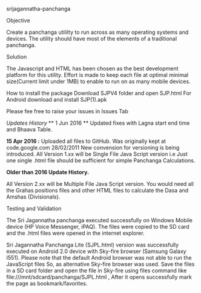 srijagannatha-panchanga

Objective

Create a panchanga utililty to run across as many operating systems and devices. The utility should have most of the elements of a traditional panchanga.

Solution

The Javascript and HTML has been chosen as the best development platform for this utility. Effort is made to keep each file at optimal minimal size(Current limit under 1MB) to enable to run on as many mobile devices.

How to install the package
 Download SJPV4 folder and open SJP.html
 For Android download and install SJP(1).apk

Please fee free to raise your issues in Issues Tab

*Updates History*
** 1 Jun 2016 ** Updated fixes with Lagna start end time and Bhaava Table.

**15 Apr 2016 :** Uploaded all files to GitHub. Was originally kept at code.google.com
28/02/2011 New convension for versioning is being introduced. All Version 1.xx will be Single File Java Script version i.e Just one single .html file should be sufficient for simple Panchanga Calculations.


**Older than 2016 Update History.**

All Version 2.xx will be Multiple File Java Script version. You would need all the Grahas positions files and other HTML files to calculate the Dasa and Amshas (Divisionals).

Testing and Validation

The Sri Jagannatha panchanga executed successfully on Windows Mobile device (HP Voice Messenger, iPAQ). The files were copied to the SD card and the .html files were opened in the internet explorer.

Sri Jagannatha Panchanga Lite (SJPL.html) version was successfully executed on Android 2.0 device with Sky-fire browser (Samsung Galaxy I551). Please note that the default Android browser was not able to run the JavaScript files So, as alternative Sky-fire browser was used. Save the files in a SD card folder and open the file in Sky-fire using files command like file:///mnt/sdcard/panchanga/SJPL.html , After it opens successfully mark the page as bookmark/favorites.
